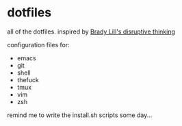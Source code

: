 # dotfiles

all of the dotfiles. inspired by [Brady Lill's disruptive thinking](https://github.com/bradylill/dotfiles)

configuration files for:

- emacs
- git
- shell
- thefuck
- tmux
- vim
- zsh

remind me to write the install.sh scripts some day...
